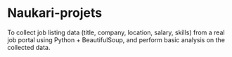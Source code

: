 # Naukari-projets
To collect job listing data (title, company, location, salary, skills) from a real job portal using Python + BeautifulSoup, and perform basic analysis on the collected data.

